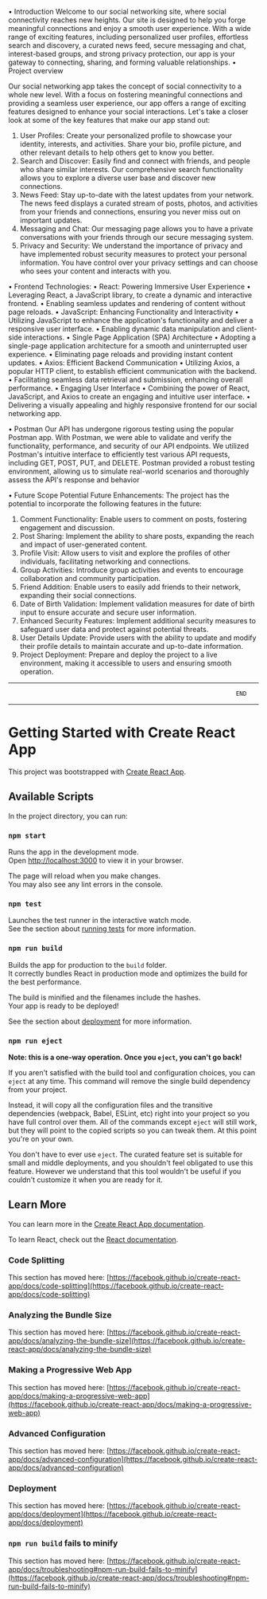 
•	Introduction
Welcome to our social networking site, where social connectivity reaches new heights. Our site is designed to help you forge meaningful connections and enjoy a smooth user experience. With a wide range of exciting features, including personalized user profiles, effortless search and discovery, a curated news feed, secure messaging and chat, interest-based groups, and strong privacy protection, our app is your gateway to connecting, sharing, and forming valuable relationships.
•	Project overview

Our social networking app takes the concept of social connectivity to a whole new level. With a focus on fostering meaningful connections and providing a seamless user experience, our app offers a range of exciting features designed to enhance your social interactions. Let's take a closer look at some of the key features that make our app stand out:
1.	User Profiles: Create your personalized profile to showcase your identity, interests, and activities. Share your bio, profile picture, and other relevant details to help others get to know you better.
2.	Search and Discover: Easily find and connect with friends, and people who share similar interests. Our comprehensive search functionality allows you to explore a diverse user base and discover new connections.
3.	News Feed: Stay up-to-date with the latest updates from your network. The news feed displays a curated stream of posts, photos, and activities from your friends and connections, ensuring you never miss out on important updates.
4.	Messaging and Chat: Our messaging page allows you to have a private conversations with your friends through our secure messaging system. 
5.	Privacy and Security: We understand the importance of privacy and have implemented robust security measures to protect your personal information. You have control over your privacy settings and can choose who sees your content and interacts with you.

•	Frontend Technologies:
•	React: Powering Immersive User Experience
•	Leveraging React, a JavaScript library, to create a dynamic and interactive frontend.
•	Enabling seamless updates and rendering of content without page reloads.
•	JavaScript: Enhancing Functionality and Interactivity
•	Utilizing JavaScript to enhance the application's functionality and deliver a responsive user interface.
•	Enabling dynamic data manipulation and client-side interactions.
•	Single Page Application (SPA) Architecture
•	Adopting a single-page application architecture for a smooth and uninterrupted user experience.
•	Eliminating page reloads and providing instant content updates.
•	Axios: Efficient Backend Communication
•	Utilizing Axios, a popular HTTP client, to establish efficient communication with the backend.
•	Facilitating seamless data retrieval and submission, enhancing overall performance.
•	Engaging User Interface
•	Combining the power of React, JavaScript, and Axios to create an engaging and intuitive user interface.
•	Delivering a visually appealing and highly responsive frontend for our social networking app.

•	Postman
Our API has undergone rigorous testing using the popular Postman app. With Postman, we were able to validate and verify the functionality, performance, and security of our API endpoints. 
We utilized Postman's intuitive interface to efficiently test various API requests, including GET, POST, PUT, and DELETE. 
Postman provided a robust testing environment, allowing us to simulate real-world scenarios and thoroughly assess the API's response and behavior

•	Future Scope 
Potential Future Enhancements: The project has the potential to incorporate the following features in the future:
1.	Comment Functionality: Enable users to comment on posts, fostering engagement and discussion.
2.	Post Sharing: Implement the ability to share posts, expanding the reach and impact of user-generated content.
3.	Profile Visit: Allow users to visit and explore the profiles of other individuals, facilitating networking and connections.
4.	Group Activities: Introduce group activities and events to encourage collaboration and community participation.
5.	Friend Addition: Enable users to easily add friends to their network, expanding their social connections.
6.	Date of Birth Validation: Implement validation measures for date of birth input to ensure accurate and secure user information.
7.	Enhanced Security Features: Implement additional security measures to safeguard user data and protect against potential threats.
8.	User Details Update: Provide users with the ability to update and modify their profile details to maintain accurate and up-to-date information.
9.	Project Deployment: Prepare and deploy the project to a live environment, making it accessible to users and ensuring smooth operation.

------------------------------------------------------------------------------------------------------------------------------------------------------
                                                                    END
------------------------------------------------------------------------------------------------------------------------------------------------------

# Getting Started with Create React App

This project was bootstrapped with [Create React App](https://github.com/facebook/create-react-app).

## Available Scripts

In the project directory, you can run:

### `npm start`

Runs the app in the development mode.\
Open [http://localhost:3000](http://localhost:3000) to view it in your browser.

The page will reload when you make changes.\
You may also see any lint errors in the console.

### `npm test`

Launches the test runner in the interactive watch mode.\
See the section about [running tests](https://facebook.github.io/create-react-app/docs/running-tests) for more information.

### `npm run build`

Builds the app for production to the `build` folder.\
It correctly bundles React in production mode and optimizes the build for the best performance.

The build is minified and the filenames include the hashes.\
Your app is ready to be deployed!

See the section about [deployment](https://facebook.github.io/create-react-app/docs/deployment) for more information.

### `npm run eject`

**Note: this is a one-way operation. Once you `eject`, you can't go back!**

If you aren't satisfied with the build tool and configuration choices, you can `eject` at any time. This command will remove the single build dependency from your project.

Instead, it will copy all the configuration files and the transitive dependencies (webpack, Babel, ESLint, etc) right into your project so you have full control over them. All of the commands except `eject` will still work, but they will point to the copied scripts so you can tweak them. At this point you're on your own.

You don't have to ever use `eject`. The curated feature set is suitable for small and middle deployments, and you shouldn't feel obligated to use this feature. However we understand that this tool wouldn't be useful if you couldn't customize it when you are ready for it.

## Learn More

You can learn more in the [Create React App documentation](https://facebook.github.io/create-react-app/docs/getting-started).

To learn React, check out the [React documentation](https://reactjs.org/).

### Code Splitting

This section has moved here: [https://facebook.github.io/create-react-app/docs/code-splitting](https://facebook.github.io/create-react-app/docs/code-splitting)

### Analyzing the Bundle Size

This section has moved here: [https://facebook.github.io/create-react-app/docs/analyzing-the-bundle-size](https://facebook.github.io/create-react-app/docs/analyzing-the-bundle-size)

### Making a Progressive Web App

This section has moved here: [https://facebook.github.io/create-react-app/docs/making-a-progressive-web-app](https://facebook.github.io/create-react-app/docs/making-a-progressive-web-app)

### Advanced Configuration

This section has moved here: [https://facebook.github.io/create-react-app/docs/advanced-configuration](https://facebook.github.io/create-react-app/docs/advanced-configuration)

### Deployment

This section has moved here: [https://facebook.github.io/create-react-app/docs/deployment](https://facebook.github.io/create-react-app/docs/deployment)

### `npm run build` fails to minify

This section has moved here: [https://facebook.github.io/create-react-app/docs/troubleshooting#npm-run-build-fails-to-minify](https://facebook.github.io/create-react-app/docs/troubleshooting#npm-run-build-fails-to-minify)
